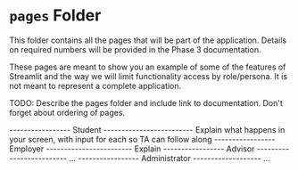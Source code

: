 # `pages` Folder

This folder contains all the pages that will be part of the application. Details on required numbers will be provided in the Phase 3 documentation.

These pages are meant to show you an example of some of the features of Streamlit and the way we will limit functionality access by role/persona. It is not meant to represent a complete application.

TODO: Describe the pages folder and include link to documentation. Don't forget about ordering of pages.

----------------- Student -------------------------
Explain what happens in your screen, with input for each so TA can follow along
----------------- Employer ------------------------
Explain
----------------- Advisor -------------------------
...
----------------- Administrator -------------------
...
